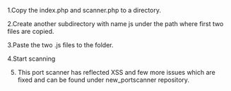 1.Copy the index.php and scanner.php to a directory.

2.Create another subdirectory with name js under the path where first two files are copied.

3.Paste the two .js files to the folder.

4.Start scanning

5. This port scanner has reflected XSS and few more issues which are fixed and can be found under new_portscanner repository.
